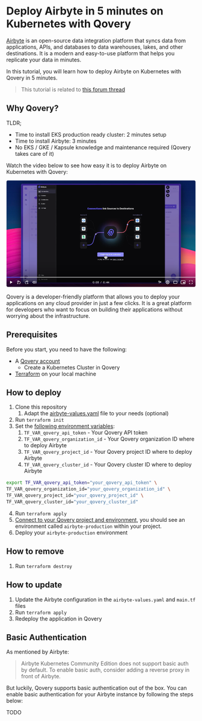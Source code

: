 # Deploy Airbyte in 5 minutes on Kubernetes with Qovery

[Airbyte](https://www.airbyte.com) is an open-source data integration platform that syncs data from applications, APIs, and databases to data warehouses, lakes, and other destinations. It is a modern and easy-to-use platform that helps you replicate your data in minutes.

In this tutorial, you will learn how to deploy Airbyte on Kubernetes with Qovery in 5 minutes.

> This tutorial is related to [this forum thread](https://discuss.qovery.com/t/help-setting-up-airbyte-and-using-kubernetes-secrets/2848)

## Why Qovery?

TLDR;
- Time to install EKS production ready cluster: 2 minutes setup
- Time to install Airbyte: 3 minutes
- No EKS / GKE / Kapsule knowledge and maintenance required (Qovery takes care of it)

Watch the video below to see how easy it is to deploy Airbyte on Kubernetes with Qovery:

[![video](assets/video.png)](https://www.loom.com/share/2052bc83b0cb456fab20a5b25a6389f2)

Qovery is a developer-friendly platform that allows you to deploy your applications on any cloud provider in just a few clicks. It is a great platform for developers who want to focus on building their applications without worrying about the infrastructure.

## Prerequisites

Before you start, you need to have the following:

- A [Qovery account](https://console.qovery.com)
  - Create a Kubernetes Cluster in Qovery
- [Terraform](https://developer.hashicorp.com/terraform/tutorials/aws-get-started/install-cli) on your local machine

## How to deploy

1. Clone this repository
    1. Adapt the [airbyte-values.yaml](airbyte-values.yaml) file to your needs (optional)
2. Run `terraform init`
3. Set the [following environment variables](variables.tf):
    1. `TF_VAR_qovery_api_token` - Your Qovery API token
    2. `TF_VAR_qovery_organization_id` - Your Qovery organization ID where to deploy Airbyte
    3. `TF_VAR_qovery_project_id` - Your Qovery project ID where to deploy Airbyte
    4. `TF_VAR_qovery_cluster_id` - Your Qovery cluster ID where to deploy Airbyte

```bash
export TF_VAR_qovery_api_token="your_qovery_api_token" \
TF_VAR_qovery_organization_id="your_qovery_organization_id" \
TF_VAR_qovery_project_id="your_qovery_project_id" \
TF_VAR_qovery_cluster_id="your_qovery_cluster_id"
```

4. Run `terraform apply`
5. [Connect to your Qovery project and environment](https://console.qovery.com), you should see an environment called `airbyte-production` within your project.
6. Deploy your `airbyte-production` environment

## How to remove

1. Run `terraform destroy`

## How to update

1. Update the Airbyte configuration in the `airbyte-values.yaml` and `main.tf` files
2. Run `terraform apply`
3. Redeploy the application in Qovery

## Basic Authentication

As mentioned by Airbyte:

> Airbyte Kubernetes Community Edition does not support basic auth by default. To enable basic auth, consider adding a reverse proxy in front of Airbyte.

But luckily, Qovery supports basic authentication out of the box. You can enable basic authentication for your Airbyte instance by following the steps below:

TODO